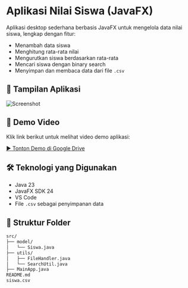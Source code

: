 # Aplikasi Nilai Siswa (JavaFX)

Aplikasi desktop sederhana berbasis JavaFX untuk mengelola data nilai siswa, lengkap dengan fitur:
- Menambah data siswa
- Menghitung rata-rata nilai
- Mengurutkan siswa berdasarkan rata-rata
- Mencari siswa dengan binary search
- Menyimpan dan membaca data dari file `.csv`

## 📸 Tampilan Aplikasi

![Screenshot](https://via.placeholder.com/800x400.png?text=Tampilan+Aplikasi+Nilai+Siswa)

## 🎥 Demo Video

Klik link berikut untuk melihat video demo aplikasi:

[▶️ Tonton Demo di Google Drive](https://drive.google.com/file/d/1qVT6J9qoq-s1E71y0SCxf4xOtrqmb4bn/view?usp=drive_link)

## 🛠 Teknologi yang Digunakan

- Java 23
- JavaFX SDK 24
- VS Code
- File `.csv` sebagai penyimpanan data

## 📂 Struktur Folder

```bash
src/
├── model/
│   └── Siswa.java
├── utils/
│   ├── FileHandler.java
│   └── SearchUtil.java
├── MainApp.java
README.md
siswa.csv
